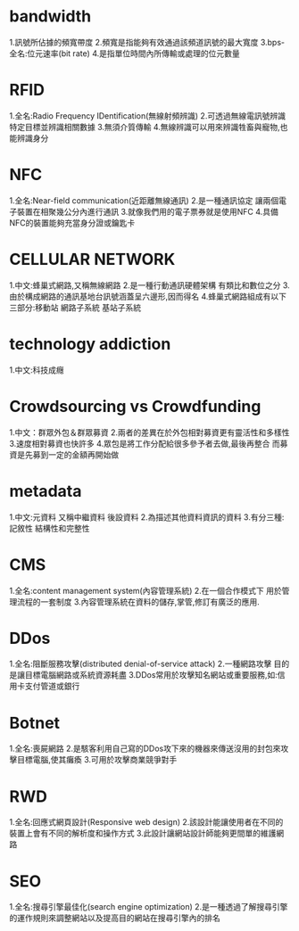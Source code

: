 # bandwidth  
1.訊號所佔據的頻寬帶度 
2.頻寬是指能夠有效通過該頻道訊號的最大寬度 
3.bps-全名:位元速率(bit rate) 
4.是指單位時間內所傳輸或處理的位元數量 

# RFID  
1.全名:Radio Frequency IDentification(無線射頻辨識)
2.可透過無線電訊號辨識特定目標並辨識相關數據 
3.無須介質傳輸
4.無線辨識可以用來辨識牲畜與寵物,也能辨識身分

# NFC  
1.全名:Near-field communication(近距離無線通訊)
2.是一種通訊協定 讓兩個電子裝置在相聚幾公分內進行通訊
3.就像我們用的電子票券就是使用NFC 
4.具備NFC的裝置能夠充當身分證或鑰匙卡

# CELLULAR NETWORK  
1.中文:蜂巢式網路,又稱無線網路 
2.是一種行動通訊硬體架構 有類比和數位之分
3.由於構成網路的通訊基地台訊號涵蓋呈六邊形,因而得名
4.蜂巢式網路組成有以下三部分:移動站 網路子系統 基站子系統

# technology addiction
1.中文:科技成癮 

# Crowdsourcing vs Crowdfunding  
1.中文：群眾外包＆群眾募資
2.兩者的差異在於外包相對募資更有靈活性和多樣性
3.速度相對募資也快許多
4.眾包是將工作分配給很多參予者去做,最後再整合 而募資是先募到一定的金額再開始做

# metadata  
1.中文:元資料 又稱中繼資料 後設資料 
2.為描述其他資料資訊的資料 
3.有分三種:記敘性 結構性和完整性

# CMS  
1.全名:content management system(內容管理系統) 
2.在一個合作模式下 用於管理流程的一套制度 
3.內容管理系統在資料的儲存,掌管,修訂有廣泛的應用.

# DDos  
1.全名:阻斷服務攻擊(distributed denial-of-service attack) 
2.一種網路攻擊 目的是讓目標電腦網路或系統資源耗盡
3.DDos常用於攻擊知名網站或重要服務,如:信用卡支付管道或銀行

# Botnet  
1.全名:喪屍網路 
2.是駭客利用自己寫的DDos攻下來的機器來傳送沒用的封包來攻擊目標電腦,使其癱瘓 
3.可用於攻擊商業競爭對手

# RWD  
1.全名:回應式網頁設計(Responsive web design) 
2.該設計能讓使用者在不同的裝置上會有不同的解析度和操作方式 
3.此設計讓網站設計師能夠更間單的維護網路

# SEO  
1.全名:搜尋引擎最佳化(search engine optimization)
2.是一種透過了解搜尋引擎的運作規則來調整網站以及提高目的網站在搜尋引擎內的排名 


